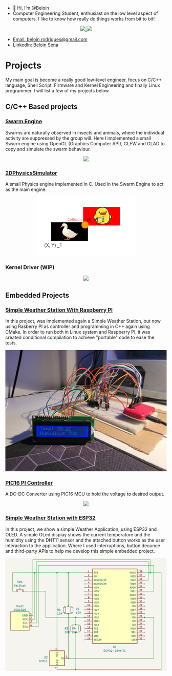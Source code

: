 - 👋 Hi, I’m @Beloin
- Computer Engineering Student, enthusiast on the low level aspect of computers. I like to know how really do things works from bit to bit!

<div align="center">
  <a href="https://github.com/Beloin">
  <img height="180em" src="https://github-readme-stats.vercel.app/api?username=Beloin&show_icons=true&theme=dracula&include_all_commits=true&count_private=true"/>
  <img height="180em" src="https://github-readme-stats.vercel.app/api/top-langs/?username=Beloin&layout=compact&langs_count=7&theme=dracula&hide=Jupyter%20Notebook,HTML"/>
</div>

 - Email:  beloin.rodrigues@gmail.com
 - LinkedIn: [Beloin Sena](https://www.linkedin.com/in/beloin-sena-8374a11a9/)


# Projects

My main goal is become a really good low-level engineer, focus on C/C++ language, Shell Script,
Firmware and Kernel Engineering and finally Linux programmer. I will list a few of my projects below.


## C/C++ Based projects

### [Swarm Engine](https://github.com/Beloin/SwarmEngine)

Swarms are naturally observed in insects and animals, where the individual activity are suppressed by the group will. Here I implemented a small Swarm engine using OpenGL (Graphics Computer API), GLFW and GLAD to copy and simulate the swarm behaviour.

<div align="center">
  <img src="https://github.com/Beloin/SwarmEngine/blob/master/resources/multiple-swarm-multiple.gif"/>
</div>

### [2DPhysicsSimulator](https://github.com/Beloin/2DPhysicsSimulator)

A small Physics engine implemented in C. Used in the Swarm Engine to act as the main engine.

<div align="center">
  <img src="https://github.com/Beloin/2DPhysicsSimulator/blob/master/resources/AABB.png"/>
</div>

### Kernel Driver (WIP)

<div align="center">
  <img src="https://github.com/Beloin/Beloin/assets/48112126/d827ad81-082e-4afc-8755-aef025ebab0f"/>
</div>

## Embedded Projects

### [Simple Weather Station With Raspberry PI](https://github.com/Beloin/WeatherStation)

In this project, was implemented again a Simple Weather Station, but now using Rasberry PI as controller and programming in C++ again using CMake. In order to run both in Linux system and Raspberry PI, it was created conditional compilation to achieve "portable" code to ease the tests.

<div align="center">
  <img src="https://github.com/Beloin/LCD_Rasp_Weather/blob/master/docs/hardware.jpeg"/>
</div>

### [PIC16 PI Controller](https://github.com/Beloin/PID_Controller_PIC16)

A DC-DC Converter using PIC16 MCU to hold the voltage to desired output.

<div align="center">
  <img src="https://github.com/Beloin/PID_Controller_PIC16/blob/master/proj_3.bmp"/>
</div>


### [Simple Weather Station with ESP32](https://github.com/Beloin/WeatherStation)

In this project, we show a simple Weather Application, using ESP32 and OLED. A simple OLed display shows the current temperature and the humidity using the DHT11 sensor and the attached button works as the user interaction to the application. Where I used interruptions, button deounce and third-party APIs to help me develop this simple embedded project.

<div align="center">
  <img src="https://github.com/Beloin/WeatherStation/blob/master/docs/kicad.jpeg"/>
</div>


<!---
Beloin/Beloin is a ✨ special ✨ repository because its `README.md` (this file) appears on your GitHub profile.
You can click the Preview link to take a look at your changes.
--->
